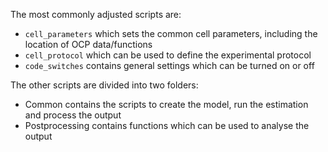 The most commonly adjusted scripts are:

- `cell_parameters` which sets the common cell parameters, including the location of OCP data/functions
- `cell_protocol` which can be used to define the experimental protocol
- `code_switches` contains general settings which can be turned on or off

The other scripts are divided into two folders:

- Common contains the scripts to create the model, run the estimation and process the output
- Postprocessing contains functions which can be used to analyse the output
